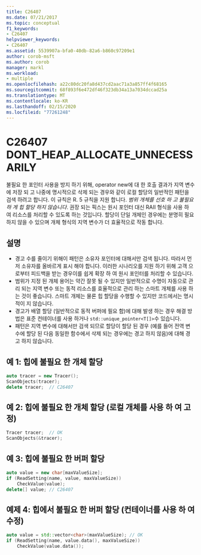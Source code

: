 ```yaml
---
title: C26407
ms.date: 07/21/2017
ms.topic: conceptual
f1_keywords:
- C26407
helpviewer_keywords:
- C26407
ms.assetid: 5539907a-bfa0-40db-82a6-b860c97209e1
author: corob-msft
ms.author: corob
manager: markl
ms.workload:
- multiple
ms.openlocfilehash: a22c80dc20fa8d437cd2aac71a3a857ff4f68165
ms.sourcegitcommit: 68f893f6e472df46f323db34a13a7034dccad25a
ms.translationtype: MT
ms.contentlocale: ko-KR
ms.lasthandoff: 02/15/2020
ms.locfileid: "77261248"
---
```

# <a name="c26407-dont_heap_allocate_unnecessarily"></a>C26407 DONT_HEAP_ALLOCATE_UNNECESSARILY
불필요 한 포인터 사용을 방지 하기 위해, operator new에 대 한 호출 결과가 지역 변수에 저장 되 고 나중에 명시적으로 삭제 되는 경우와 같이 로컬 할당의 일반적인 패턴을 검색 하려고 합니다. 이 규칙은 R. 5 규칙을 지원 합니다. *범위 개체를 선호 하 고 불필요 하 게 힙 할당 하지 않습니다*. 권장 되는 픽스는 원시 포인터 대신 RAII 형식을 사용 하 여 리소스를 처리할 수 있도록 하는 것입니다. 할당이 단일 개체인 경우에는 분명히 필요 하지 않을 수 있으며 개체 형식의 지역 변수가 더 효율적으로 작동 합니다.

## <a name="remarks"></a>설명
- 경고 수를 줄이기 위해이 패턴은 소유자 포인터에 대해서만 검색 됩니다. 따라서 먼저 소유자를 올바르게 표시 해야 합니다. 이러한 시나리오를 지원 하기 위해 고객 으로부터 피드백을 받는 경우이를 쉽게 확장 하 여 원시 포인터를 처리할 수 있습니다.
- 범위가 지정 된 개체 용어는 약간 잘못 될 수 있지만 일반적으로 수명이 자동으로 관리 되는 지역 변수 또는 동적 리소스를 효율적으로 관리 하는 스마트 개체를 사용 하는 것이 좋습니다. 스마트 개체는 물론 힙 할당을 수행할 수 있지만 코드에서는 명시적이 지 않습니다.
- 경고가 배열 할당 (일반적으로 동적 버퍼에 필요 함)에 대해 발생 하는 경우 해결 방법은 표준 컨테이너를 사용 하거나 `std::unique_pointer<T[]>`수 있습니다.
- 패턴은 지역 변수에 대해서만 검색 되므로 할당이 할당 된 경우 (예를 들어 전역 변수에 할당 된 다음 동일한 함수에서 삭제 되는 경우에는 경고 하지 않음)에 대해 경고 하지 않습니다.

## <a name="example-1-unnecessary-object-allocation-on-heap"></a>예 1: 힙에 불필요 한 개체 할당

```cpp
auto tracer = new Tracer();
ScanObjects(tracer);
delete tracer;  // C26407
```

## <a name="example-2-unnecessary-object-allocation-on-heap-fixed-with-local-object"></a>예 2: 힙에 불필요 한 개체 할당 (로컬 개체를 사용 하 여 고정)

```cpp
Tracer tracer;  // OK
ScanObjects(&tracer);
```

## <a name="example-3-unnecessary-buffer-allocation-on-heap"></a>예 3: 힙에 불필요 한 버퍼 할당

```cpp
auto value = new char[maxValueSize];
if (ReadSetting(name, value, maxValueSize))
    CheckValue(value);
delete[] value; // C26407
```

## <a name="example-4-unnecessary-buffer-allocation-on-the-heap-fixed-with-container"></a>예제 4: 힙에서 불필요 한 버퍼 할당 (컨테이너를 사용 하 여 수정)

```cpp
auto value = std::vector<char>(maxValueSize); // OK
if (ReadSetting(name, value.data(), maxValueSize))
    CheckValue(value.data());
```
